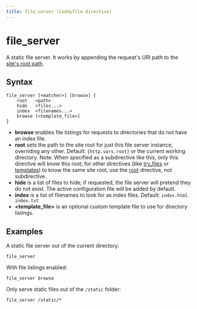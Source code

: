 ```yaml
---
title: file_server (Caddyfile directive)
---
```


# file_server

A static file server. It works by appending the request's URI path to the [site's root path](/docs/caddyfile/directives/root).


## Syntax

```
file_server [<matcher>] [browse] {
	root   <path>
	hide   <files...>
	index  <filenames...>
	browse [<template_file>]
}
```

- **browse** enables file listings for requests to directories that do not have an index file.
- **root** sets the path to the site root for just this file server instance, overriding any other. Default: `{http.vars.root}` or the current working directory. Note: When specified as a subdirective like this, only this directive will know this root; for other directives (like [try_files](/docs/caddyfile/directives/try_files) or [templates](/docs/caddyfile/directives/templates)) to know the same site root, use the [root](/docs/caddyfile/directives/root) directive, not subdirective.
- **hide** is a list of files to hide; if requested, the file server will pretend they do not exist. The active configuration file will be added by default.
- **index** is a list of filenames to look for as index files. Default: `index.html index.txt`
- **<template_file>** is an optional custom template file to use for directory listings.


## Examples

A static file server out of the current directory:

```
file_server
```

With file listings enabled:

```
file_server browse
```

Only serve static files out of the `/static` folder:

```
file_server /static/*
```
